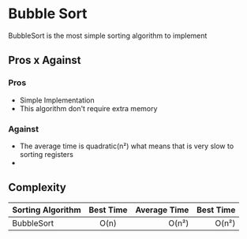 
# Bubble Sort
  BubbleSort is the most simple sorting algorithm to implement

## Pros x Against

### Pros
 - Simple Implementation
 - This algorithm don't require extra memory
 
 ### Against
 - The average time is quadratic(n²) what means that is very slow to sorting registers
-

## Complexity
| Sorting Algorithm |Best Time| Average Time | Best Time
|----------|:-------------:|------:|------:|
| BubbleSort|  O(n) | O(n²)|O(n²)
